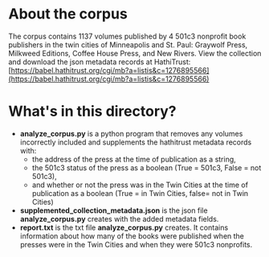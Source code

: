 # About the corpus

The corpus contains 1137 volumes published by 4 501c3 nonprofit book publishers in the twin cities of Minneapolis and St. Paul: Graywolf Press, Milkweed Editions, Coffee House Press, and New Rivers. View the collection and download the json metadata records at HathiTrust: [https://babel.hathitrust.org/cgi/mb?a=listis&c=1276895566](https://babel.hathitrust.org/cgi/mb?a=listis&c=1276895566)


# What's in this directory?

 - **analyze_corpus.py** is a python program that removes any volumes incorrectly included and supplements the hathitrust metadata records with: 
	 - the address of the press at the time of publication as a string, 
	 - the 501c3 status of the press as a boolean (True = 501c3, False = not 501c3), 
	 - and whether or not the press was in the Twin Cities at the time of publication as a boolean (True = in Twin Cities, false= not in Twin Cities)
- **supplemented_collection_metadata.json** is the json file **analyze_corpus.py** creates with the added metadata fields. 
- **report.txt** is the txt file **analyze_corpus.py** creates. It contains information about how many of the books were published when the presses were in the Twin Cities and when they were 501c3 nonprofits.

